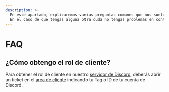 ```yaml
---
description: >-
  En este apartado, explicaremos varias preguntas comunes que nos suelen hacer.
  En el caso de que tengas alguna otra duda no tengas problemas en contactarnos.
---
```


# FAQ

## ¿Cómo obtengo el rol de cliente?

Para obtener el rol de cliente en nuestro [servidor de Discord](https://pyronode.com/support), deberás abrir un ticket en el [área de cliente](https://billing.pyronode.com) indicando tu Tag o ID de tu cuenta de Discord.



